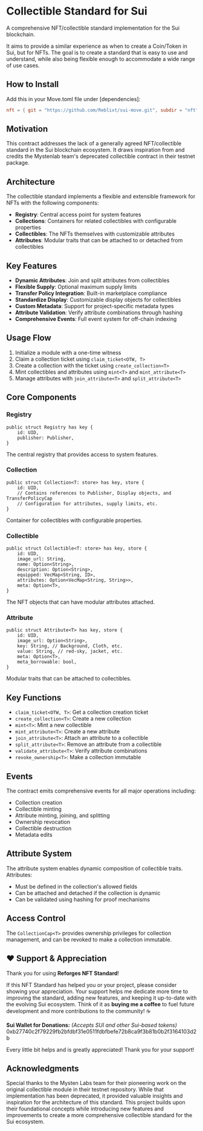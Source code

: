 # Collectible Standard for Sui

A comprehensive NFT/collectible standard implementation for the Sui blockchain.

It aims to provide a similar experience as when to create a Coin/Token in Sui, but for NFTs. The goal is to create a standard that is easy to use and understand, while also being flexible enough to accommodate a wide range of use cases.

## How to Install
Add this in your Move.toml file under [dependencies]:
```toml
nft = { git = "https://github.com/Reblixt/sui-move.git", subdir = "nft", rev = "main" }
```
## Motivation

This contract addresses the lack of a generally agreed NFT/collectible standard in the Sui blockchain ecosystem. It draws inspiration from and credits the Mystenlab team's deprecated collectible contract in their testnet package.

## Architecture

The collectible standard implements a flexible and extensible framework for NFTs with the following components:

- **Registry**: Central access point for system features
- **Collections**: Containers for related collectibles with configurable properties
- **Collectibles**: The NFTs themselves with customizable attributes
- **Attributes**: Modular traits that can be attached to or detached from collectibles

## Key Features

- **Dynamic Attributes**: Join and split attributes from collectibles
- **Flexible Supply**: Optional maximum supply limits
- **Transfer Policy Integration**: Built-in marketplace compliance
- **Standardize Display**: Customizable display objects for collectibles
- **Custom Metadata**: Support for project-specific metadata types
- **Attribute Validation**: Verify attribute combinations through hashing
- **Comprehensive Events**: Full event system for off-chain indexing

## Usage Flow

1. Initialize a module with a one-time witness
2. Claim a collection ticket using `claim_ticket<OTW, T>`
3. Create a collection with the ticket using `create_collection<T>`
4. Mint collectibles and attributes using `mint<T>` and `mint_attribute<T>`
5. Manage attributes with `join_attribute<T>` and `split_attribute<T>`

## Core Components

### Registry

```move
public struct Registry has key {
    id: UID,
    publisher: Publisher,
}
```

The central registry that provides access to system features.

### Collection

```move
public struct Collection<T: store> has key, store {
    id: UID,
    // Contains references to Publisher, Display objects, and TransferPolicyCap
    // Configuration for attributes, supply limits, etc.
}
```

Container for collectibles with configurable properties.

### Collectible

```move
public struct Collectible<T: store> has key, store {
    id: UID,
    image_url: String,
    name: Option<String>,
    description: Option<String>,
    equipped: VecMap<String, ID>,
    attributes: Option<VecMap<String, String>>,
    meta: Option<T>,
}
```

The NFT objects that can have modular attributes attached.

### Attribute

```move
public struct Attribute<T> has key, store {
    id: UID,
    image_url: Option<String>,
    key: String, // Background, Cloth, etc.
    value: String, // red-sky, jacket, etc.
    meta: Option<T>,
    meta_borrowable: bool,
}
```

Modular traits that can be attached to collectibles.

## Key Functions

- `claim_ticket<OTW, T>`: Get a collection creation ticket
- `create_collection<T>`: Create a new collection
- `mint<T>`: Mint a new collectible
- `mint_attribute<T>`: Create a new attribute
- `join_attribute<T>`: Attach an attribute to a collectible
- `split_attribute<T>`: Remove an attribute from a collectible
- `validate_attribute<T>`: Verify attribute combinations
- `revoke_ownership<T>`: Make a collection immutable

## Events

The contract emits comprehensive events for all major operations including:
- Collection creation
- Collectible minting
- Attribute minting, joining, and splitting
- Ownership revocation
- Collectible destruction
- Metadata edits

## Attribute System

The attribute system enables dynamic composition of collectible traits. Attributes:
- Must be defined in the collection's allowed fields
- Can be attached and detached if the collection is dynamic
- Can be validated using hashing for proof mechanisms

## Access Control

The `CollectionCap<T>` provides ownership privileges for collection management, and can be revoked to make a collection immutable.

## ❤️ Support & Appreciation

Thank you for using **Reforges NFT Standard**! 

If this NFT Standard has helped you or your project, please consider showing your appreciation. Your support helps me dedicate more time to improving the standard, adding new features, and keeping it up-to-date with the evolving Sui ecosystem. Think of it as **buying me a coffee** to fuel future development and more contributions to the community! ☕

**Sui Wallet for Donations:**
*(Accepts SUI and other Sui-based tokens)*
0xb27740c2f79229fb2bfdbf31e0511fdbfbefe72b8ca9f3b81b0b2f3164103d2b

Every little bit helps and is greatly appreciated! Thank you for your support!

## Acknowledgments

Special thanks to the Mysten Labs team for their pioneering work on the original collectible module in their testnet repository. While that implementation has been deprecated, it provided valuable insights and inspiration for the architecture of this standard. This project builds upon their foundational concepts while introducing new features and improvements to create a more comprehensive collectible standard for the Sui ecosystem.
